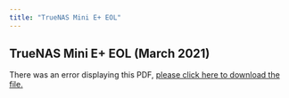 ```yaml
---
title: "TrueNAS Mini E+ EOL"
---
```


## TrueNAS Mini E+ EOL (March 2021)

<object data="https://www.truenas.com/docs/files/TrueNAS-Mini-E+EOL.pdf" type="application/pdf" width="95%" height="1000">
  There was an error displaying this PDF, <a href="https://www.truenas.com/docs/files/TrueNAS-Mini-E+EOL.pdf">please click here to download the file.</a>
</object>
